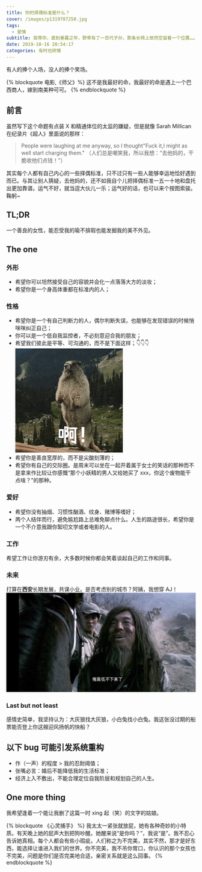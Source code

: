```yaml
---
title: 你的择偶标准是什么？
cover: /images/p1319787250.jpg
tags:
  - 爱情
subtitle: 我等你，直到垂暮之年，野草有了一百代子孙，那条长椅上依然空留着一个位置……
date: 2019-10-16 20:54:17
categories: 有时也矫情
---
```

有人的捧个人场，没人的捧个笑场。

{% blockquote 电影,《师父》%}
这不是我最好的命，我最好的命是遇上一个巴西商人，嫁到南美种可可。
{% endblockquote %}

## 前言

虽然写下这个命题有点装 X 和精通体位的太监的嫌疑，但是就像 Sarah Millican 在纪录片《超人》里面说的那样：
> People were laughing at me anyway, so I thought"Fuck it,I might as well start charging them."
（人们总是嘲笑我，所以我想：“去他妈的，干脆收他们点钱！”）

其实每个人都有自己内心的一些择偶标准，只不过只有一些人能够幸运地恰好遇到而已。与其让别人猜疑，去他妈的，还不如我自个儿把择偶标准一五一十地和盘托出更加靠谱。运气不好，就当逗大伙儿一乐；运气好的话，也可以来个按图索骏。鞠躬~

## TL;DR
一个善良的女性，能忍受我的瑜不揜瑕也能发掘我的美不外见。

## The one

### 外形
- 希望你可以坦然接受自己的容貌并会化一点落落大方的淡妆；
- 希望你是一个身高体重都在标准内的人；

### 性格
- 希望你是一个有自己判断力的人，偶尔判断失误，也能够在发现错误的时候悄咪咪纠正自己；
- 你可以是一个低自我监控者，不必刻意迎合我的朋友；
- 希望我们彼此是平等、可沟通的，而不是下面这样；👇👇👇
    ![ε＝ε＝ε＝(#>д<)ﾉ)](/images/aaaa.gif)
- 希望你是善良宽厚的，而不是尖酸刻薄的；
- 希望你有自己的交际圈。是周末可以坐在一起开着属于女士的笑话的那种而不是拿来作比较让你感慨“那个小妖精的男人又给她买了 xxx，你这个废物能干点啥？”的那种。

### 爱好
- 希望你没有抽烟、习惯性酗酒、纹身、赌博等嗜好；
- 两个人结伴而行，避免尴尬路上总难免聊点什么。人生的路途很长，希望你是一个不介意我跟你絮叨文学或者电影的人。

### 工作
希望工作让你游刃有余，大多数时候你都会笑着谈起自己的工作和同事。

### 未来
打算在**西安**长期发展，共谋小业。是否考虑别的城市？阿姨，我想穿 AJ！
![高低不下来了](/images/Snipaste_2019-10-16_22-50-08.png)

### Last but not least
感情史简单，我坚持认为：大灰狼找大灰狼，小白兔找小白兔。我这张没过期的船票能否登上你这艘迎风扬帆的快船？

## 以下 bug 可能引发系统重构
- 作（一声）的程度 > 我的忍耐阈值；
- 张嘴必言：婚后不能降低我的生活标准；
- 经济上入不敷出，不能合理定位自我阶层和规划自己的人生。

## One more thing
我希望逢着一个能让我删了这篇一时 xing 起（笑）的文字的姑娘。

{% blockquote 《心灵捕手》 %}
我太太一紧张就放屁，她有各种奇妙的小特质。有天晚上她的屁声大到把狗吵醒。她醒来说“是你吗？”，我说“是”。我不忍心告诉她真相。每个人都会有些小瑕疵，人们称之为不完美，其实不然，那才是好东西，能选择让谁进入我们的世界。你不完美，我不吊你胃口，你认识的那个女孩也不完美，问题是你们是否完美地合适，亲密关系就是这么回事。
{% endblockquote %}
